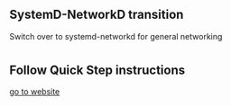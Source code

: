 ## SystemD-NetworkD transition
Switch over to systemd-networkd for general networking
#

## Follow Quick Step instructions

[go to website](https://raspberrypi.stackexchange.com/questions/108592/use-systemd-networkd-for-general-networking/108593#108593)




